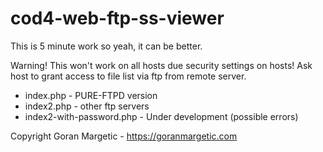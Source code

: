 # cod4-web-ftp-ss-viewer

This is 5 minute work so yeah, it can be better.

Warning! This won't work on all hosts due security settings on hosts! 
Ask host to grant access to file list via ftp from remote server.

- index.php - PURE-FTPD version
- index2.php - other ftp servers
- index2-with-password.php - Under development (possible errors)

Copyright Goran Margetic - https://goranmargetic.com
